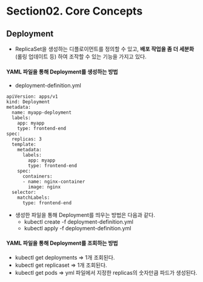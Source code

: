 # Section02. Core Concepts

## Deployment
- ReplicaSet을 생성하는 디플로이먼트를 정의할 수 있고, **배포 작업을 좀 더 세분화**(롤링 업데이트 등) 하여 조작할 수 있는 기능을 가지고 있다.

#### YAML 파일을 통해 Deployment를 생성하는 방법

- deployment-definition.yml
```
apiVersion: apps/v1
kind: Deployment
metadata:
  name: myapp-deployment
  labels:
    app: myapp
    type: frontend-end
spec:
  replicas: 3
  template:
    metadata:
      labels:
        app: myapp
        type: frontend-end
    spec:
      containers:
      - name: nginx-container
        image: nginx
  selector:
    matchLabels:
      type: frontend-end
```
- 생성한 파일을 통해 Deployment를 띄우는 방법은 다음과 같다.
  - kubectl create -f deployment-definition.yml
  - kubectl apply -f deployment-definition.yml

#### YAML 파일을 통해 Deployment를 조회하는 방법
- kubectl get deployments => 1개 조회된다.
- kubectl get replicaset => 1개 조회된다.
- kubectl get pods => yml 파일에서 지정한 replicas의 숫자만큼 파드가 생성된다.